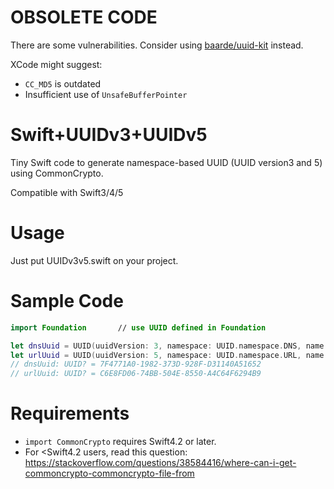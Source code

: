 # OBSOLETE CODE
There are some vulnerabilities. Consider using [baarde/uuid-kit](https://github.com/baarde/uuid-kit) instead.

XCode might suggest:
- `CC_MD5` is outdated
- Insufficient use of `UnsafeBufferPointer`

# Swift+UUIDv3+UUIDv5
Tiny Swift code to generate namespace-based UUID (UUID version3 and 5) using CommonCrypto.

Compatible with Swift3/4/5

# Usage
Just put UUIDv3v5.swift on your project.

# Sample Code
```swift
import Foundation       // use UUID defined in Foundation

let dnsUuid = UUID(uuidVersion: 3, namespace: UUID.namespace.DNS, name: "github.com")
let urlUuid = UUID(uuidVersion: 5, namespace: UUID.namespace.URL, name: "https://github.com/nuekodory/Swift-UUIDv3-UUIDv5/")
// dnsUuid: UUID? = 7F4771A0-1982-373D-928F-D31140A51652
// urlUuid: UUID? = C6E8FD06-74BB-504E-8550-A4C64F6294B9
```

# Requirements
- `import CommonCrypto` requires Swift4.2 or later.
- For <Swift4.2 users, read this question: https://stackoverflow.com/questions/38584416/where-can-i-get-commoncrypto-commoncrypto-file-from
